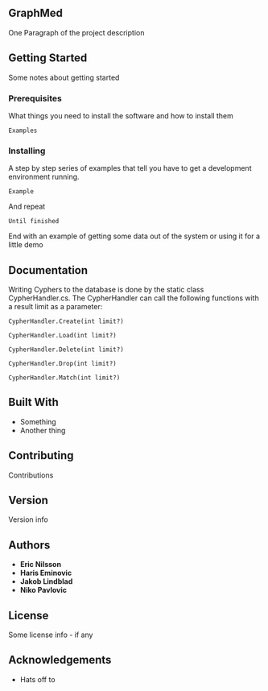 ## GraphMed

One Paragraph of the project description

## Getting Started

Some notes about getting started

### Prerequisites

What things you need to install the software and how to install them

```
Examples
```

### Installing

A step by step series of examples that tell you have to get a development environment running. 
```
Example
``` 
And repeat
```
Until finished
```
End with an example of getting some data out of the system or using it for a little demo

## Documentation

Writing Cyphers to the database is done by the static class CypherHandler.cs. 
The CypherHandler can call the following functions with a result limit as a parameter: 
```
CypherHandler.Create(int limit?)
```
```
CypherHandler.Load(int limit?)
```
```
CypherHandler.Delete(int limit?)
```
```
CypherHandler.Drop(int limit?)
```
```
CypherHandler.Match(int limit?)
```

## Built With

* Something
* Another thing

## Contributing 

Contributions

## Version

Version info

## Authors

* **Eric Nilsson** 
* **Haris Eminovic**
* **Jakob Lindblad**
* **Niko Pavlovic**

## License

Some license info - if any

## Acknowledgements

* Hats off to 

